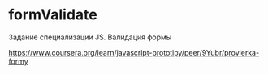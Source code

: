 # formValidate
Задание специализации JS. Валидация формы

https://www.coursera.org/learn/javascript-prototipy/peer/9Yubr/provierka-formy
